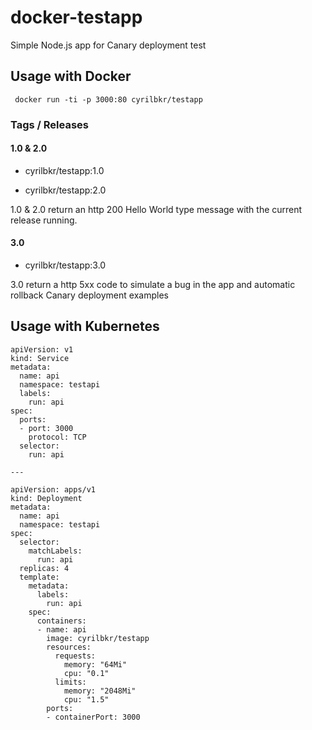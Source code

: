 # docker-testapp

Simple Node.js app for Canary deployment test

## Usage with Docker

     docker run -ti -p 3000:80 cyrilbkr/testapp

### Tags / Releases

#### 1.0 & 2.0

* cyrilbkr/testapp:1.0

* cyrilbkr/testapp:2.0

1.0 & 2.0 return an http 200 Hello World type message with the current release running. 

#### 3.0

* cyrilbkr/testapp:3.0

3.0 return a http 5xx code to simulate a bug in the app and automatic rollback Canary deployment examples



## Usage with Kubernetes

````
apiVersion: v1
kind: Service
metadata:
  name: api
  namespace: testapi
  labels:
    run: api
spec:
  ports:
  - port: 3000
    protocol: TCP
  selector:
    run: api

---

apiVersion: apps/v1
kind: Deployment
metadata:
  name: api
  namespace: testapi
spec:
  selector:
    matchLabels:
      run: api
  replicas: 4
  template:
    metadata:
      labels:
        run: api
    spec:
      containers:
      - name: api
        image: cyrilbkr/testapp
        resources:
          requests:
            memory: "64Mi"
            cpu: "0.1"
          limits:
            memory: "2048Mi"
            cpu: "1.5"
        ports:
        - containerPort: 3000


````


